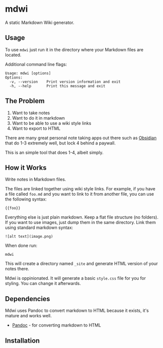 # mdwi

A static Markdown Wiki generator.

## Usage

To use `mdwi` just run it in the directory where your Markdown files are located.

Additional command line flags:

    Usage: mdwi [options]
    Options:
      -v, --version    Print version information and exit
      -h, --help       Print this message and exit

## The Problem

1. Want to take notes
1. Want to do it in markdown
1. Want to be able to use a wiki style links
1. Want to export to HTML

There are many great personal note taking apps out there such as [Obsidian](https://obsidian.md/) that do 1-3 extremely well, but lock 4 behind a paywall.

This is an simple tool that does 1-4, albeit simply.

## How it Works

Write notes in Markdown files.

The files are linked together using wiki style links. For example, if you have a file called `foo.md` and you want to link to it from another file, you can use the following syntax:

    {{foo}}

Everything else is just plain markdown. Keep a flat file structure (no folders). If you want to use images, just dump them in the same directory. Link them using standard markdown syntax:

    ![alt text](image.png)

When done run:

    mdwi

This will create a directory named `_site` and generate HTML version of your notes there.

Mdwi is oppinionated. It will generate a basic `style.css` file for you for styling. You can change it afterwards.


## Dependencies

Mdwi uses Pandoc to convert markdown to HTML because it exists, it's mature and works well.

- [Pandoc](https://pandoc.org/) - for converting markdown to HTML


## Installation


